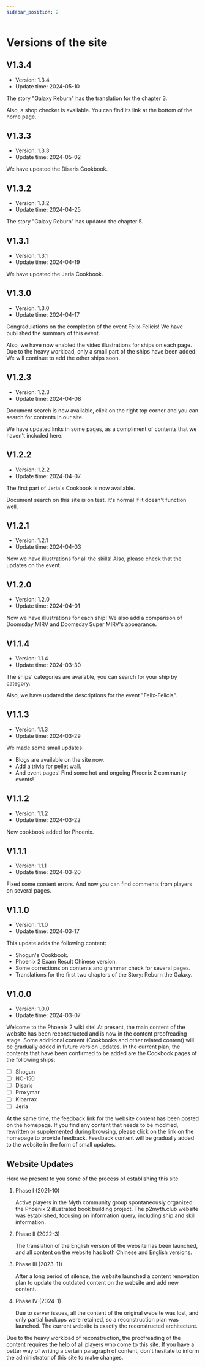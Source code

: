 ```yaml
---
sidebar_position: 2
---
```


# Versions of the site

## V1.3.4

- Version: 1.3.4
- Update time: 2024-05-10

The story "Galaxy Reburn" has the translation for the chapter 3.

Also, a shop checker is available. You can find its link at the bottom of the home page.

## V1.3.3

- Version: 1.3.3
- Update time: 2024-05-02

We have updated the Disaris Cookbook.

## V1.3.2

- Version: 1.3.2
- Update time: 2024-04-25

The story "Galaxy Reburn" has updated the chapter 5.

## V1.3.1

- Version: 1.3.1
- Update time: 2024-04-19

We have updated the Jeria Cookbook.

## V1.3.0

- Version: 1.3.0
- Update time: 2024-04-17

Congradulations on the completion of the event Felix-Felicis! We have published the summary of this event.

Also, we have now enabled the video illustrations for ships on each page. Due to the heavy workload, only a small part of the ships have been added. We will continue to add the other ships soon.

## V1.2.3

- Version: 1.2.3
- Update time: 2024-04-08

Document search is now available, click on the right top corner and you can search for contents in our site.

We have updated links in some pages, as a compliment of contents that we haven't included here.

## V1.2.2

- Version: 1.2.2
- Update time: 2024-04-07

The first part of Jeria's Cookbook is now available.

Document search on this site is on test. It's normal if it doesn't function well.

## V1.2.1

- Version: 1.2.1
- Update time: 2024-04-03

Now we have illustrations for all the skills! Also, please check that the updates on the event.

## V1.2.0

- Version: 1.2.0
- Update time: 2024-04-01

Now we have illustrations for each ship! We also add a comparison of Doomsday MIRV and Doomsday Super MIRV's appearance.

## V1.1.4

- Version: 1.1.4
- Update time: 2024-03-30

The ships' categories are available, you can search for your ship by category.

Also, we have updated the descriptions for the event "Felix-Felicis". 

## V1.1.3

- Version: 1.1.3
- Update time: 2024-03-29

We made some small updates:
- Blogs are available on the site now.
- Add a trivia for pellet wall.
- And event pages! Find some hot and ongoing Phoenix 2 community events!

## V1.1.2

- Version: 1.1.2
- Update time: 2024-03-22

New cookbook added for Phoenix.

## V1.1.1

- Version: 1.1.1
- Update time: 2024-03-20

Fixed some content errors. And now you can find comments from players on several pages.

## V1.1.0

- Version: 1.1.0
- Update time: 2024-03-17

This update adds the following content:
- Shogun's Cookbook.
- Phoenix 2 Exam Result Chinese version.
- Some corrections on contents and grammar check for several pages.
- Translations for the first two chapters of the Story: Reburn the Galaxy.

## V1.0.0

- Version: 1.0.0
- Update time: 2024-03-07

Welcome to the Phoenix 2 wiki site! At present, the main content of the website has been reconstructed and is now in the content proofreading stage. Some additional content (Cookbooks and other related content) will be gradually added in future version updates. In the current plan, the contents that have been confirmed to be added are the Cookbook pages of the following ships:

- [ ] Shogun
- [ ] NC-150
- [ ] Disaris
- [ ] Proxymar
- [ ] Kibarrax
- [ ] Jeria

At the same time, the feedback link for the website content has been posted on the homepage. If you find any content that needs to be modified, rewritten or supplemented during browsing, please click on the link on the homepage to provide feedback. Feedback content will be gradually added to the website in the form of small updates.

## Website Updates

Here we present to you some of the process of establishing this site.

1. Phase I (2021-10)

    Active players in the Myth community group spontaneously organized the Phoenix 2 illustrated book building project. The p2myth.club website was established, focusing on information query, including ship and skill information.

2. Phase II (2022-3)

    The translation of the English version of the website has been launched, and all content on the website has both Chinese and English versions.

3. Phase III (2023-11)

    After a long period of silence, the website launched a content renovation plan to update the outdated content on the website and add new content.

4. Phase IV (2024-1)

    Due to server issues, all the content of the original website was lost, and only partial backups were retained, so a reconstruction plan was launched. The current website is exactly the reconstructed architecture.

Due to the heavy workload of reconstruction, the proofreading of the content requires the help of all players who come to this site. If you have a better way of writing a certain paragraph of content, don't hesitate to inform the administrator of this site to make changes.